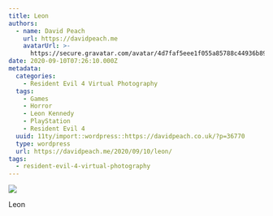 ```yaml
---
title: Leon
authors:
  - name: David Peach
    url: https://davidpeach.me
    avatarUrl: >-
      https://secure.gravatar.com/avatar/4d7faf5eee1f055a85788c44936b8995eaab6dfb004e7854ec747ccb272e91ee?s=96&d=mm&r=g
date: 2020-09-10T07:26:10.000Z
metadata:
  categories:
    - Resident Evil 4 Virtual Photography
  tags:
    - Games
    - Horror
    - Leon Kennedy
    - PlayStation
    - Resident Evil 4
  uuid: 11ty/import::wordpress::https://davidpeach.co.uk/?p=36770
  type: wordpress
  url: https://davidpeach.me/2020/09/10/leon/
tags:
  - resident-evil-4-virtual-photography
---
```

[![](/assets/resident-evil-4_20200902230214-8VSQmKdKhdTo.jpg)](/assets/resident-evil-4_20200902230214-8VSQmKdKhdTo.jpg)

Leon